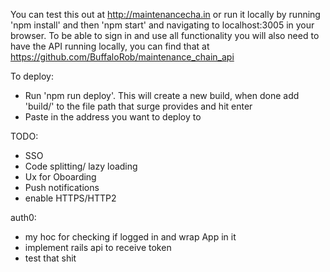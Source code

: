 You can test this out at http://maintenancecha.in or run it locally by running 'npm install' and then 'npm start' and navigating to localhost:3005 in your browser. To be able to sign in and use all functionality you will also need to have the API running locally, you can find that at https://github.com/BuffaloRob/maintenance_chain_api

To deploy:
- Run 'npm run deploy'. This will create a new build, when done add 'build/' to the file path that surge provides and hit enter
- Paste in the address you want to deploy to

TODO:
- SSO
- Code splitting/ lazy loading
- Ux for Oboarding 
- Push notifications
- enable HTTPS/HTTP2

auth0:
- my hoc for checking if logged in and wrap App in it
- implement rails api to receive token
- test that shit